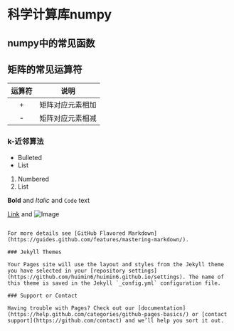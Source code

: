 # 科学计算库numpy

## numpy中的常见函数
## 矩阵的常见运算符
|运算符|说明|
|:-:|-|
|+|矩阵对应元素相加|
|-|矩阵对应元素相减|

### k-近邻算法

- Bulleted
- List

1. Numbered
2. List

**Bold** and _Italic_ and `Code` text

[Link](url) and ![Image](src)
```

For more details see [GitHub Flavored Markdown](https://guides.github.com/features/mastering-markdown/).

### Jekyll Themes

Your Pages site will use the layout and styles from the Jekyll theme you have selected in your [repository settings](https://github.com/huimin6/huimin6.github.io/settings). The name of this theme is saved in the Jekyll `_config.yml` configuration file.

### Support or Contact

Having trouble with Pages? Check out our [documentation](https://help.github.com/categories/github-pages-basics/) or [contact support](https://github.com/contact) and we’ll help you sort it out.

